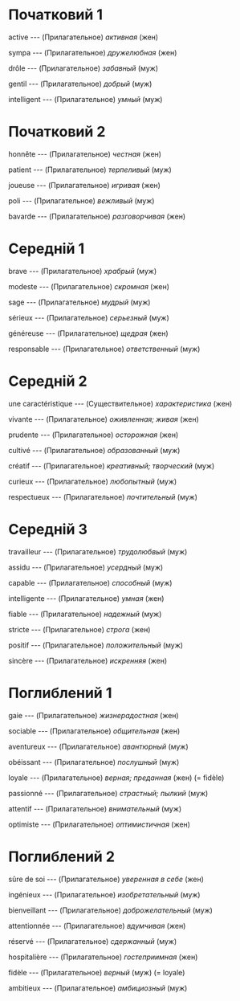 # Початковий 1

active --- (Прилагательное)
*активная*
(жен)



sympa --- (Прилагательное)
*дружелюбная*
(жен)



drôle --- (Прилагательное)
*забавный*
(муж)



gentil --- (Прилагательное)
*добрый*
(муж)



intelligent --- (Прилагательное)
*умный*
(муж)



# Початковий 2

honnête --- (Прилагательное)
*честная*
(жен)



patient --- (Прилагательное)
*терпеливый*
(муж)



joueuse --- (Прилагательное)
*игривая*
(жен)



poli --- (Прилагательное)
*вежливый*
(муж)



bavarde --- (Прилагательное)
*разговорчивая*
(жен)



# Середній 1

brave --- (Прилагательное)
*храбрый*
(муж)



modeste --- (Прилагательное)
*скромная*
(жен)



sage --- (Прилагательное)
*мудрый*
(муж)



sérieux --- (Прилагательное)
*серьезный*
(муж)



généreuse --- (Прилагательное)
*щедрая*
(жен)



responsable --- (Прилагательное)
*ответственный*
(муж)



# Середній 2

une caractéristique --- (Существительное)
*характеристика*
(жен)



vivante --- (Прилагательное)
*оживленная; живая*
(жен)



prudente --- (Прилагательное)
*осторожная*
(жен)



cultivé --- (Прилагательное)
*образованный*
(муж)



créatif --- (Прилагательное)
*креативный; творческий*
(муж)



curieux --- (Прилагательное)
*любопытный*
(муж)



respectueux --- (Прилагательное)
*почтительный*
(муж)



# Середній 3

travailleur --- (Прилагательное)
*трудолюбвый*
(муж)



assidu --- (Прилагательное)
*усердный*
(муж)



capable --- (Прилагательное)
*способный*
(муж)



intelligente --- (Прилагательное)
*умная*
(жен)



fiable --- (Прилагательное)
*надежный*
(муж)



stricte --- (Прилагательное)
*строга*
(жен)



positif --- (Прилагательное)
*положительный*
(муж)



sincère --- (Прилагательное)
*искренняя*
(жен)



# Поглиблений 1

gaie --- (Прилагательное)
*жизнерадостная*
(жен)



sociable --- (Прилагательное)
*общительная*
(жен)



aventureux --- (Прилагательное)
*авантюрный*
(муж)



obéissant --- (Прилагательное)
*послушный*
(муж)



loyale --- (Прилагательное)
*верная; преданная*
(жен)
(= fidèle)



passionné --- (Прилагательное)
*страстный; пылкий*
(муж)



attentif --- (Прилагательное)
*внимательный*
(муж)



optimiste --- (Прилагательное)
*оптимистичная*
(жен)



# Поглиблений 2

sûre de soi --- (Прилагательное)
*уверенная в себе*
(жен)



ingénieux --- (Прилагательное)
*изобретательный*
(муж)



bienveillant --- (Прилагательное)
*доброжелательный*
(муж)



attentionnée --- (Прилагательное)
*вдумчивая*
(жен)



réservé --- (Прилагательное)
*сдержанный*
(муж)



hospitalière --- (Прилагательное)
*гостеприимная*
(жен)



fidèle --- (Прилагательное)
*верный*
(муж)
(= loyale)



ambitieux --- (Прилагательное)
*амбициозный*
(муж)